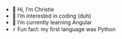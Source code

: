 - 👋 Hi, I’m Christie
- 👀 I’m interested in coding (duh)
- 🌱 I’m currently learning Angular
- ⚡ Fun fact: my first language was Python
